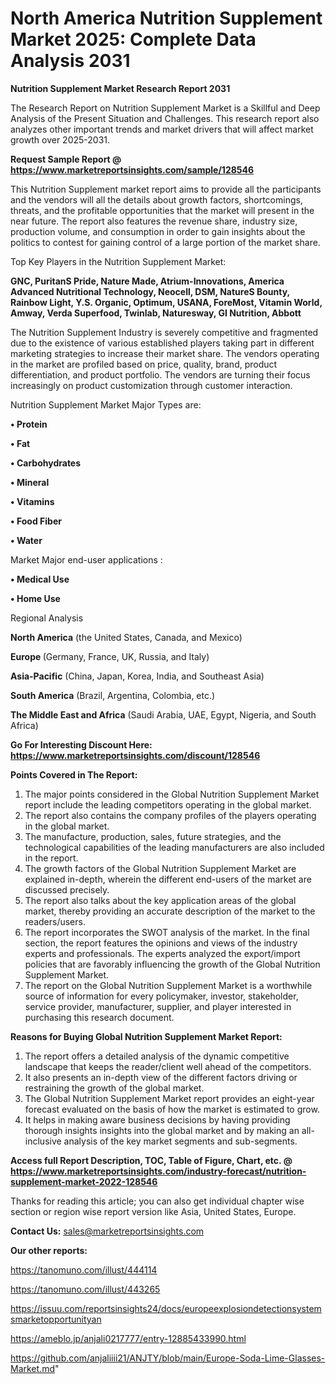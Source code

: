 # North America Nutrition Supplement Market 2025: Complete Data Analysis 2031

<strong>Nutrition Supplement Market Research Report 2031</strong>

The Research Report on Nutrition Supplement Market is a Skillful and Deep Analysis of the Present Situation and Challenges. This research report also analyzes other important trends and market drivers that will affect market growth over 2025-2031.

<strong>Request Sample Report @ <a href=https://www.marketreportsinsights.com/sample/128546>https://www.marketreportsinsights.com/sample/128546</a></strong>

This Nutrition Supplement market report aims to provide all the participants and the vendors will all the details about growth factors, shortcomings, threats, and the profitable opportunities that the market will present in the near future. The report also features the revenue share, industry size, production volume, and consumption in order to gain insights about the politics to contest for gaining control of a large portion of the market share.

Top Key Players in the Nutrition Supplement Market:

<strong>GNC, PuritanS Pride, Nature Made, Atrium-Innovations, America Advanced Nutritional Technology, Neocell, DSM, NatureS Bounty, Rainbow Light, Y.S. Organic, Optimum, USANA, ForeMost, Vitamin World, Amway, Verda Superfood, Twinlab, Naturesway, GI Nutrition, Abbott</strong>

The Nutrition Supplement Industry is severely competitive and fragmented due to the existence of various established players taking part in different marketing strategies to increase their market share. The vendors operating in the market are profiled based on price, quality, brand, product differentiation, and product portfolio. The vendors are turning their focus increasingly on product customization through customer interaction.

Nutrition Supplement Market Major Types are:

<strong>• Protein

• Fat

• Carbohydrates

• Mineral

• Vitamins

• Food Fiber

• Water</strong>

Market Major end-user applications :

<strong>• Medical Use

• Home Use</strong>

Regional Analysis

</u><strong><b>North America</b></strong> (the United States, Canada, and Mexico)

<strong><b>Europe </b></strong>(Germany, France, UK, Russia, and Italy)

<strong><b>Asia-Pacific</b></strong> (China, Japan, Korea, India, and Southeast Asia)

<strong><b>South America</b></strong> (Brazil, Argentina, Colombia, etc.)

<strong><b>The Middle East and Africa</b></strong> (Saudi Arabia, UAE, Egypt, Nigeria, and South Africa)

<strong>Go For Interesting Discount Here: <a href=https://www.marketreportsinsights.com/discount/128546>https://www.marketreportsinsights.com/discount/128546</a></strong>

<strong>Points Covered in The Report:</strong>
<ol>
  <li>The major points considered in the Global Nutrition Supplement Market report include the leading competitors operating in the global market.</li>
  <li>The report also contains the company profiles of the players operating in the global market.</li>
  <li>The manufacture, production, sales, future strategies, and the technological capabilities of the leading manufacturers are also included in the report.</li>
  <li>The growth factors of the Global Nutrition Supplement Market are explained in-depth, wherein the different end-users of the market are discussed precisely.</li>
  <li>The report also talks about the key application areas of the global market, thereby providing an accurate description of the market to the readers/users.</li>
  <li>The report incorporates the SWOT analysis of the market. In the final section, the report features the opinions and views of the industry experts and professionals. The experts analyzed the export/import policies that are favorably influencing the growth of the Global Nutrition Supplement Market.</li>
  <li>The report on the Global Nutrition Supplement Market is a worthwhile source of information for every policymaker, investor, stakeholder, service provider, manufacturer, supplier, and player interested in purchasing this research document.</li>
</ol>
<strong>Reasons for Buying Global Nutrition Supplement Market Report:</strong>

<ol>
  <li>The report offers a detailed analysis of the dynamic competitive landscape that keeps the reader/client well ahead of the competitors.</li>
  <li>It also presents an in-depth view of the different factors driving or restraining the growth of the global market.</li>
  <li>The Global Nutrition Supplement Market report provides an eight-year forecast evaluated on the basis of how the market is estimated to grow.</li>
  <li>It helps in making aware business decisions by having providing thorough insights insights into the global market and by making an all-inclusive analysis of the key market segments and sub-segments.</li>
</ol>
<strong>Access full Report Description, TOC, Table of Figure, Chart, etc. @ <a href=https://www.marketreportsinsights.com/industry-forecast/nutrition-supplement-market-2022-128546>https://www.marketreportsinsights.com/industry-forecast/nutrition-supplement-market-2022-128546</a></strong>


Thanks for reading this article; you can also get individual chapter wise section or region wise report version like Asia, United States, Europe.

<strong>Contact Us:</strong>
sales@marketreportsinsights.com

<strong>Our other reports:</strong>

<a href=https://tanomuno.com/illust/444114>https://tanomuno.com/illust/444114</a>

<a href=https://tanomuno.com/illust/443265>https://tanomuno.com/illust/443265</a>

<a href=https://issuu.com/reportsinsights24/docs/europeexplosiondetectionsystemsmarketopportunityan>https://issuu.com/reportsinsights24/docs/europeexplosiondetectionsystemsmarketopportunityan</a>

<a href=https://ameblo.jp/anjali0217777/entry-12885433990.html>https://ameblo.jp/anjali0217777/entry-12885433990.html</a>

<a href=https://github.com/anjaliiii21/ANJTY/blob/main/Europe-Soda-Lime-Glasses-Market.md>https://github.com/anjaliiii21/ANJTY/blob/main/Europe-Soda-Lime-Glasses-Market.md</a>"
